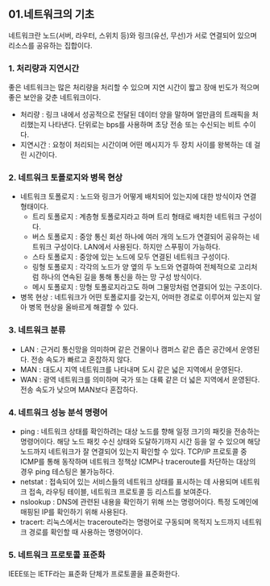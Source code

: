 ## 01.네트워크의 기초

네트워크란 노드(서버, 라우터, 스위치 등)와 링크(유선, 무선)가 서로 연결되어 있으며 리소스를 공유하는 집합이다.

### 1. 처리량과 지연시간

좋은 네트워크는 많은 처리량을 처리할 수 있으며 지연 시간이 짧고 장애 빈도가 적으며 좋은 보안을 갖춘 네트워크이다.

- 처리량 : 링크 내에서 성공적으로 전달된 데이터 양을 말하며 얼만큼의 트래픽을 처리했는지 나타낸다. 단위로는 bps를 사용하며 초당 전송 또는 수신되는 비트 수이다.
- 지연시간 : 요청이 처리되는 시간이며 어떤 메시지가 두 장치 사이를 왕복하는 데 걸린 시간이다.

### 2. 네트워크 토폴로지와 병목 현상

- 네트워크 토폴로지 : 노드와 링크가 어떻게 배치되어 있는지에 대한 방식이자 연결 형태이다.
  - 트리 토폴로지 : 계층형 토폴로지라고 하며 트리 형태로 배치한 네트워크 구성이다.
  - 버스 토폴로지 : 중앙 통신 회선 하나에 여러 개의 노드가 연결되어 공유하는 네트워크 구성이다. LAN에서 사용된다. 하지만 스푸핑이 가능하다.
  - 스타 토폴로지 : 중앙에 있는 노드에 모두 연결된 네트워크 구성이다.
  - 링형 토폴로지 : 각각의 노드가 양 옆의 두 노드와 연결하여 전체적으로 고리처럼 하나의 연속된 길을 통해 통신을 하는 망 구성 방식이다.
  - 메시 토폴로지 : 망형 토폴로지라고도 하며 그물망처럼 연결되어 있는 구조이다.
- 병목 현상 : 네트워크가 어떤 토폴로지를 갖는지, 어떠한 경로로 이루어져 있는지 알아 병목 현상을 올바르게 해결할 수 있다.

### 3. 네트워크 분류

- LAN : 근거리 통신망을 의미하며 같은 건물이나 캠퍼스 같은 좁은 공간에서 운영된다. 전송 속도가 빠르고 혼잡하지 않다.
- MAN : 대도시 지역 네트워크를 나타내며 도시 같은 넓은 지역에서 운영된다.
- WAN : 광역 네트워크를 의미하며 국가 또는 대륙 같은 더 넓은 지역에서 운영된다. 전송 속도가 낮으며 MAN보다 혼잡하다.

### 4. 네트워크 성능 분석 명령어

- ping : 네트워크 상태를 확인하려는 대상 노드를 향해 일정 크기의 패킷을 전송하는 명령어이다. 해당 노드 패킷 수신 상태와 도달하기까지 시간 등을 알 수 있으며 해당 노드까지 네트워크가 잘 연결되어 있는지 확인할 수 있다. TCP/IP 프로토콜 중 ICMP를 통해 동작하며 네트워크 정책상 ICMP나 traceroute를 차단하는 대상의 경우 ping 테스팅은 불가능하다.
- netstat : 접속되어 있는 서비스들의 네트워크 상태를 표시하는 데 사용되며 네트워크 접속, 라우팅 테이블, 네트워크 프로토콜 등 리스트를 보여준다.
- nslookup : DNS에 관련된 내용을 확인하기 위해 쓰는 명령어이다. 특정 도메인에 매핑된 IP를 확인하기 위해 사용된다.
- tracert: 리눅스에서는 traceroute라는 명령어로 구동되며 목적지 노드까지 네트워크 경로를 확인할 때 사용하는 명령어이다.

### 5. 네트워크 프로토콜 표준화

IEEE또는 IETF라는 표준화 단체가 프로토콜을 표준화한다.
